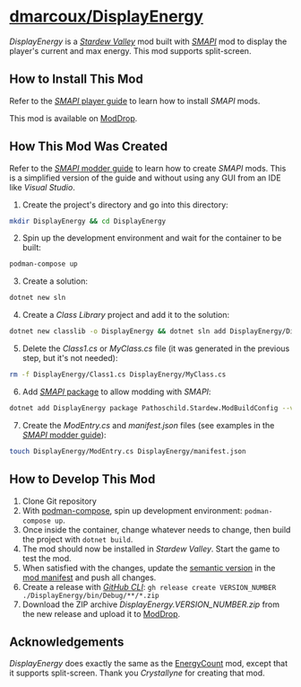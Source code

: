 # <a href="https://github.com/dmarcoux/DisplayEnergy">dmarcoux/DisplayEnergy</a>

_DisplayEnergy_ is a [_Stardew Valley_](https://www.stardewvalley.net/) mod
built with [_SMAPI_](https://smapi.io/) mod to display the player's current and
max energy. This mod supports split-screen.

## How to Install This Mod

Refer to the [_SMAPI_ player
guide](https://stardewvalleywiki.com/Modding:Player_Guide) to learn how to
install _SMAPI_ mods.

This mod is available on
[ModDrop](https://www.moddrop.com/stardew-valley/mods/1087175-displayenergy).

## How This Mod Was Created

Refer to the [_SMAPI_ modder
guide](https://stardewvalleywiki.com/Modding:Modder_Guide) to learn how to
create _SMAPI_ mods. This is a simplified version of the guide and without using
any GUI from an IDE like _Visual Studio_.

1. Create the project's directory and go into this directory:

```bash
mkdir DisplayEnergy && cd DisplayEnergy
```

2. Spin up the development environment and wait for the container to be built:

```bash
podman-compose up
```

3. Create a solution:

```bash
dotnet new sln
```

4. Create a _Class Library_ project and add it to the solution:

```bash
dotnet new classlib -o DisplayEnergy && dotnet sln add DisplayEnergy/DisplayEnergy.csproj
```

5. Delete the _Class1.cs_ or _MyClass.cs_ file (it was generated in the previous step, but it's not needed):

```bash
rm -f DisplayEnergy/Class1.cs DisplayEnergy/MyClass.cs
```

6. Add [_SMAPI_ package](https://smapi.io/package/readme) to allow modding with _SMAPI_:

```bash
dotnet add DisplayEnergy package Pathoschild.Stardew.ModBuildConfig --version 4.0.0
```

7. Create the _ModEntry.cs_ and _manifest.json_ files (see examples in the [_SMAPI_ modder guide](https://stardewvalleywiki.com/Modding:Modder_Guide)):

```bash
touch DisplayEnergy/ModEntry.cs DisplayEnergy/manifest.json
```

## How to Develop This Mod

1. Clone Git repository
2. With [podman-compose](https://github.com/containers/podman-compose), spin up development environment: `podman-compose up`.
3. Once inside the container, change whatever needs to change, then build the project with `dotnet build`.
4. The mod should now be installed in _Stardew Valley_. Start the game to test the mod.
5. When satisfied with the changes, update the [semantic version](https://semver.org/) in the [mod manifest](./DisplayEnergy/manifest.json) and push all changes.
6. Create a release with [_GitHub CLI_](https://cli.github.com/): `gh release create VERSION_NUMBER ./DisplayEnergy/bin/Debug/**/*.zip`
7. Download the ZIP archive _DisplayEnergy.VERSION_NUMBER.zip_ from the new release and upload it to [ModDrop](https://www.moddrop.com).

## Acknowledgements

_DisplayEnergy_ does exactly the same as the
[EnergyCount](https://www.nexusmods.com/stardewvalley/mods/4272) mod, except
that it supports split-screen. Thank you _Crystallyne_ for creating that mod.
